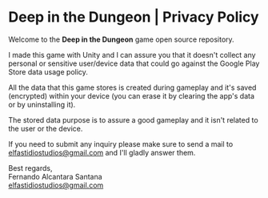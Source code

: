 # **Deep in the Dungeon** | **Privacy Policy**

Welcome to the **Deep in the Dungeon** game open source repository.

I made this game with Unity and I can assure you that it doesn't collect any personal or sensitive user/device data that could go against the Google Play Store data usage policy.

All the data that this game stores is created during gameplay and it's saved (encrypted) within your device (you can erase it by clearing the app's data or by uninstalling it).

The stored data purpose is to assure a good gameplay and it isn't related to the user or the device.

If you need to submit any inquiry please make sure to send a mail to [elfastidiostudios@gmail.com](mailto:elfastidiostudios@gmail.com) and I'll gladly answer them.

Best regards,  
Fernando Alcantara Santana  
[elfastidiostudios@gmail.com](mailto:elfastidiostudios@gmail.com)
